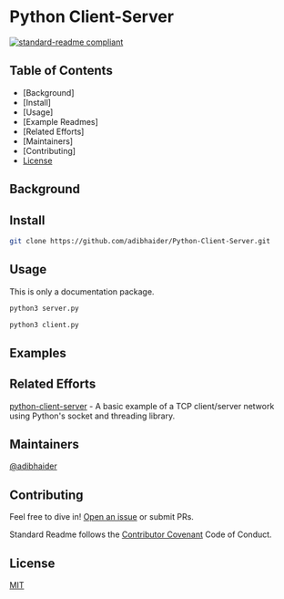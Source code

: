 # Python Client-Server
[![standard-readme compliant](https://img.shields.io/badge/readme%20style-standard-brightgreen.svg?style=flat-square)](https://github.com/RichardLitt/standard-readme)
## Table of Contents
* [Background]
* [Install]
* [Usage]
* [Example Readmes]
* [Related Efforts]
* [Maintainers]
* [Contributing]
* [License](#license)
## Background
## Install
```bash
git clone https://github.com/adibhaider/Python-Client-Server.git
```
## Usage
This is only a documentation package.
```bash
python3 server.py
```
```bash
python3 client.py
```
## Examples
## Related Efforts
[python-client-server](https://github.com/pricheal/python-client-server) - A basic example of a TCP client/server network using Python's socket and threading library.
## Maintainers
[@adibhaider](https://github.com/adibhaider)
## Contributing
Feel free to dive in! [Open an issue](https://github.com/adibhaider/Python-Client-Server/issues/new) or submit PRs.

Standard Readme follows the [Contributor Covenant](https://www.contributor-covenant.org/version/1/3/0/code-of-conduct/) Code of Conduct.
## License
[MIT](https://github.com/adibhaider/Python-Client-Server/blob/main/LICENSE)
